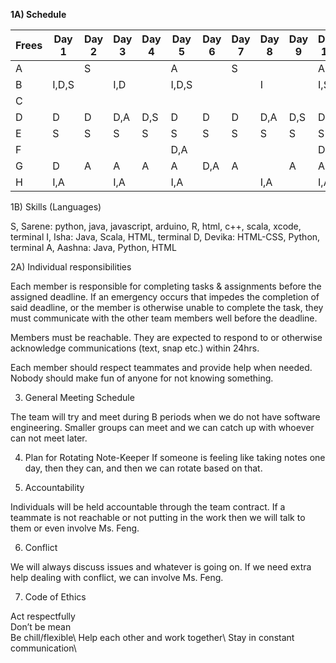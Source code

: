 **1A) Schedule**

| Frees | Day 1 | Day 2 | Day 3 | Day 4 | Day 5 | Day 6 | Day 7 | Day 8 | Day 9 | Day 10 |
|---|---|---|---|---|---|---|---|---|---|---|
| A |   | S |   |   | A |   | S |   |   | A |
| B | I,D,S |   | I,D |   | I,D,S |   |   | I |   | I,S |
| C |   |   |   |   |   |   |   |   |   |   |
| D | D | D | D,A | D,S | D | D | D | D,A | D,S | D |
| E | S | S | S | S | S | S | S | S | S | S |
| F |   |   |   |   | D,A |   |   |   |   | D,A |
| G | D | A | A | A | A | D,A | A |   | A | A |
| H | I,A |   | I,A |   | I,A |   |   | I,A |   | I,A |


1B) Skills (Languages)

S, Sarene: python, java, javascript, arduino, R, html, c++, scala, xcode, terminal 
I, Isha: Java, Scala, HTML, terminal 
D, Devika: HTML-CSS, Python, terminal 
A, Aashna: Java, Python, HTML

2A) Individual responsibilities

Each member is responsible for completing tasks & assignments before the assigned deadline. If an emergency occurs that impedes the completion of said deadline, or the member is otherwise unable to complete the task, they must communicate with the other team members well before the deadline.

Members must be reachable. They are expected to respond to or otherwise acknowledge communications (text, snap etc.) within 24hrs.

Each member should respect teammates and provide help when needed. Nobody should make fun of anyone for not knowing something. 



3) General Meeting Schedule

The team will try and meet during B periods when we do not have software engineering. Smaller groups can meet and we can catch up with whoever can not meet later. 

4) Plan for Rotating Note-Keeper
If someone is feeling like taking notes one day, then they can, and then we can rotate based on that. 

5) Accountability

Individuals will be held accountable through the team contract. If a teammate is not reachable or not putting in the work then we will talk to them or even involve Ms. Feng. 

6) Conflict

We will always discuss issues and whatever is going on. If we need extra help dealing with conflict, we can involve Ms. Feng. 

7) Code of Ethics

Act respectfully\
Don’t be mean\
Be chill/flexible\ 
Help each other and work together\ 
Stay in constant communication\


